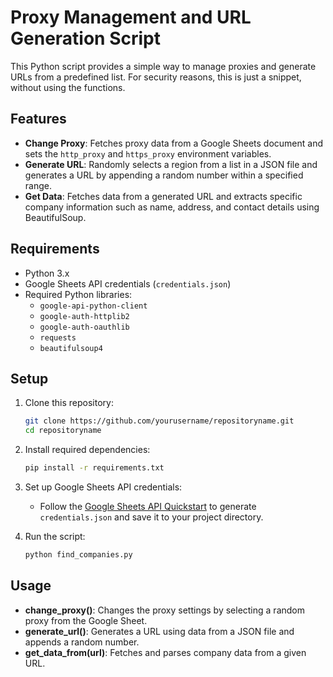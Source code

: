 # Proxy Management and URL Generation Script

This Python script provides a simple way to manage proxies and generate URLs from a predefined list.
For security reasons, this is just a snippet, without using the functions.

## Features

- **Change Proxy**: Fetches proxy data from a Google Sheets document and sets the `http_proxy` and `https_proxy` environment variables.
- **Generate URL**: Randomly selects a region from a list in a JSON file and generates a URL by appending a random number within a specified range.
- **Get Data**: Fetches data from a generated URL and extracts specific company information such as name, address, and contact details using BeautifulSoup.

## Requirements

- Python 3.x
- Google Sheets API credentials (`credentials.json`)
- Required Python libraries:
  - `google-api-python-client`
  - `google-auth-httplib2`
  - `google-auth-oauthlib`
  - `requests`
  - `beautifulsoup4`

## Setup

1. Clone this repository:
    ```bash
    git clone https://github.com/yourusername/repositoryname.git
    cd repositoryname
    ```

2. Install required dependencies:
    ```bash
    pip install -r requirements.txt
    ```

3. Set up Google Sheets API credentials:
    - Follow the [Google Sheets API Quickstart](https://developers.google.com/sheets/api/quickstart/python) to generate `credentials.json` and save it to your project directory.

4. Run the script:
    ```bash
    python find_companies.py
    ```

## Usage

- **change_proxy()**: Changes the proxy settings by selecting a random proxy from the Google Sheet.
- **generate_url()**: Generates a URL using data from a JSON file and appends a random number.
- **get_data_from(url)**: Fetches and parses company data from a given URL.
